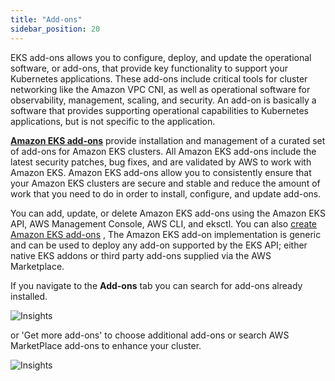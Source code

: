 ```yaml
---
title: "Add-ons"
sidebar_position: 20
---
```

EKS add-ons allows you to configure, deploy, and update the operational software, or add-ons, that provide key functionality to support your Kubernetes applications. These add-ons include critical tools for cluster networking like the Amazon VPC CNI, as well as operational software for observability, management, scaling, and security. An add-on is basically a software that provides supporting operational capabilities to Kubernetes applications, but is not specific to the application.

**[Amazon EKS add-ons](https://docs.aws.amazon.com/eks/latest/userguide/eks-add-ons.html)** provide installation and management of a curated set of add-ons for Amazon EKS clusters. All Amazon EKS add-ons include the latest security patches, bug fixes, and are validated by AWS to work with Amazon EKS. Amazon EKS add-ons allow you to consistently ensure that your Amazon EKS clusters are secure and stable and reduce the amount of work that you need to do in order to install, configure, and update add-ons.

You can add, update, or delete Amazon EKS add-ons using the Amazon EKS API, AWS Management Console, AWS CLI, and eksctl. You can also [create Amazon EKS add-ons](https://aws-ia.github.io/terraform-aws-eks-blueprints-addons/main/amazon-eks-addons/) , The Amazon EKS add-on implementation is generic and can be used to deploy any add-on supported by the EKS API; either native EKS addons or third party add-ons supplied via the AWS Marketplace.

If you navigate to the **Add-ons** tab you can search for add-ons already installed.

![Insights](/img/resource-view/find-add-ons.jpg)

or 'Get more add-ons' to choose additional add-ons or search AWS MarketPlace add-ons to enhance your cluster.

![Insights](/img/resource-view/select-add-ons.jpg)
